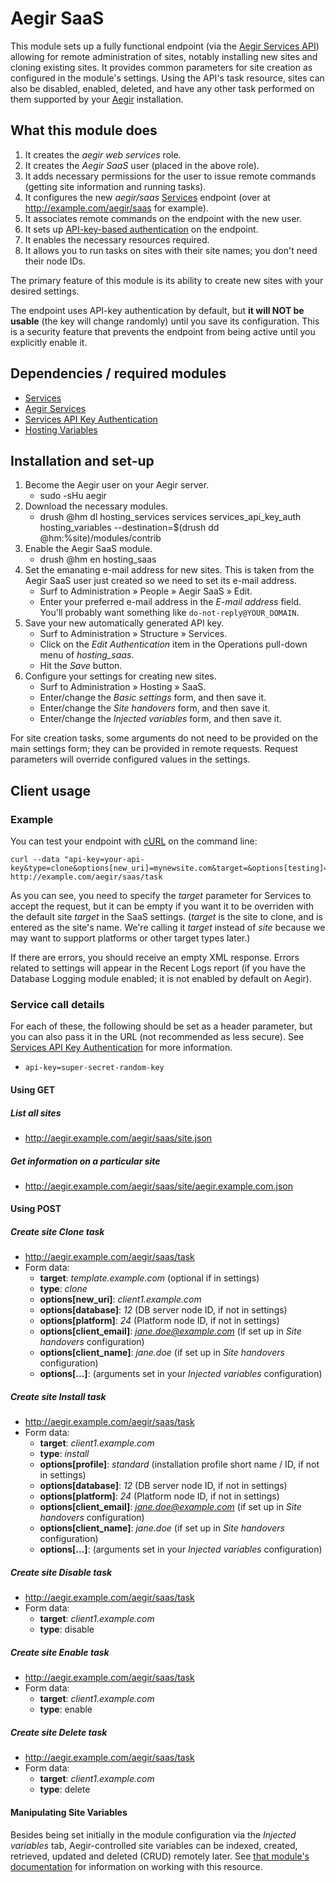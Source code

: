 Aegir SaaS
==========

This module sets up a fully functional endpoint (via the [Aegir Services API](https://www.drupal.org/project/hosting_services)) allowing for remote administration of sites, notably installing new sites and cloning existing sites.  It provides common parameters for site creation as configured in the module's settings.  Using the API's task resource, sites can also be disabled, enabled, deleted, and have any other task performed on them supported by your [Aegir](https://www.drupal.org/project/hostmaster) installation.

## What this module does

1. It creates the *aegir web services* role.
2. It creates the *Aegir SaaS* user (placed in the above role).
3. It adds necessary permissions for the user to issue remote commands (getting site information and running tasks).
4. It configures the new *aegir/saas* [Services](https://www.drupal.org/project/services) endpoint (over at http://example.com/aegir/saas for example).
5. It associates remote commands on the endpoint with the new user.
6. It sets up [API-key-based authentication](https://www.drupal.org/project/services_api_key_auth) on the endpoint.
7. It enables the necessary resources required.
8. It allows you to run tasks on sites with their site names; you don't need their node IDs.

The primary feature of this module is its ability to create new sites with your desired settings.

The endpoint uses API-key authentication by default, but **it will NOT be usable** (the key will change randomly) until you save its configuration.  This is a security feature that prevents the endpoint from being active until you explicitly enable it.

## Dependencies / required modules

* [Services](https://www.drupal.org/project/services)
* [Aegir Services](https://www.drupal.org/project/hosting_services)
* [Services API Key Authentication](https://www.drupal.org/project/services_api_key_auth)
* [Hosting Variables](https://www.drupal.org/project/hosting_variables)

## Installation and set-up

1. Become the Aegir user on your Aegir server.
    * sudo -sHu aegir
2. Download the necessary modules.
    * drush @hm dl hosting_services services services_api_key_auth hosting_variables --destination=$(drush dd @hm:%site)/modules/contrib
3. Enable the Aegir SaaS module.
    * drush @hm en hosting_saas
4. Set the emanating e-mail address for new sites.  This is taken from the Aegir SaaS user just created so we need to set its e-mail address.
    * Surf to Administration » People » Aegir SaaS » Edit.
    * Enter your preferred e-mail address in the *E-mail address* field.  You'll probably want something like `do-not-reply@YOUR_DOMAIN`.
5. Save your new automatically generated API key.
    * Surf to Administration » Structure » Services.
    * Click on the *Edit Authentication* item in the Operations pull-down menu of *hosting_saas*.
    * Hit the *Save* button.
6. Configure your settings for creating new sites.
    * Surf to Administration » Hosting » SaaS.
    * Enter/change the *Basic settings* form, and then save it.
    * Enter/change the *Site handovers* form, and then save it.
    * Enter/change the *Injected variables* form, and then save it.

For site creation tasks, some arguments do not need to be provided on the main settings form; they can be provided in remote requests.  Request parameters will override configured values in the settings.

## Client usage

### Example

You can test your endpoint with [cURL](https://en.wikipedia.org/wiki/CURL) on the command line:

    curl --data "api-key=your-api-key&type=clone&options[new_uri]=mynewsite.com&target=&options[testing]=test" http://example.com/aegir/saas/task

As you can see, you need to specify the *target* parameter for Services to accept the request, but it can be empty if you want it to be overriden with the default site *target* in the SaaS settings. (*target* is the site to clone, and is entered as the site's name. We're calling it *target* instead of *site* because we may want to support platforms or other target types later.)

If there are errors, you should receive an empty XML response. Errors related to settings will appear in the Recent Logs report (if you have the Database Logging module enabled; it is not enabled by default on Aegir).

### Service call details

For each of these, the following should be set as a header parameter, but you can also pass it in the URL (not recommended as less secure).  See [Services API Key Authentication](https://www.drupal.org/project/services_api_key_auth) for more information.


* `api-key=super-secret-random-key`

#### Using GET

##### List all sites

* http://aegir.example.com/aegir/saas/site.json

##### Get information on a particular site

* http://aegir.example.com/aegir/saas/site/aegir.example.com.json

#### Using POST

##### Create site Clone task

* http://aegir.example.com/aegir/saas/task
* Form data:
    * **target**: *template.example.com* (optional if in settings)
    * **type**: *clone*
    * **options[new_uri]**: *client1.example.com*
    * **options[database]**: *12* (DB server node ID, if not in settings)
    * **options[platform]**: *24* (Platform node ID, if not in settings)
    * **options[client_email]**: *jane.doe@example.com* (if set up in *Site handovers* configuration)
    * **options[client_name]**: *jane.doe* (if set up in *Site handovers* configuration)
    * **options[...]**: (arguments set in your *Injected variables* configuration)

##### Create site Install task

* http://aegir.example.com/aegir/saas/task
* Form data:
    * **target**: *client1.example.com*
    * **type**: *install*
    * **options[profile]**: *standard* (installation profile short name / ID, if not in settings)
    * **options[database]**: *12* (DB server node ID, if not in settings)
    * **options[platform]**: *24* (Platform node ID, if not in settings)
    * **options[client_email]**: *jane.doe@example.com* (if set up in *Site handovers* configuration)
    * **options[client_name]**: *jane.doe* (if set up in *Site handovers* configuration)
    * **options[...]**: (arguments set in your *Injected variables* configuration)

##### Create site Disable task

* http://aegir.example.com/aegir/saas/task
* Form data:
    * **target**: *client1.example.com*
    * **type**: disable

##### Create site Enable task

* http://aegir.example.com/aegir/saas/task
* Form data:
    * **target**: *client1.example.com*
    * **type**: enable

##### Create site Delete task

* http://aegir.example.com/aegir/saas/task
* Form data:
    * **target**: *client1.example.com*
    * **type**: delete

#### Manipulating Site Variables

Besides being set initially in the module configuration via the *Injected variables* tab, Aegir-controlled site variables can be indexed, created, retrieved, updated and deleted (CRUD) remotely later.  See [that module's documentation](http://cgit.drupalcode.org/hosting_variables/tree/README.md) for information on working with this resource.
